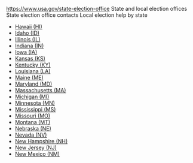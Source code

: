

https://www.usa.gov/state-election-office
State and local election offices
State election office contacts
Local election help by state

* [Hawaii (HI)](https://elections.hawaii.gov/)
* [Idaho (ID)](https://voteidaho.gov/)
* [Illinois (IL)](https://www.elections.il.gov/)
* [Indiana (IN)](https://indianavoters.in.gov/)
* [Iowa (IA)](https://sos.iowa.gov/elections/voterinformation/index.html)
* [Kansas (KS)](https://sos.ks.gov/elections/elections.html)
* [Kentucky (KY)](https://elect.ky.gov/Pages/default.aspx)
* [Louisiana (LA)](https://www.sos.la.gov/ElectionsAndVoting/Pages/default.aspx)
* [Maine (ME)](https://www.maine.gov/sos/cec/elec/index.html)
* [Maryland (MD)](https://elections.maryland.gov/)
* [Massachusetts (MA)](https://www.sec.state.ma.us/divisions/elections/elections-and-voting.htm)
* [Michigan (MI)](https://www.michigan.gov/sos/elections)
* [Minnesota (MN)](https://www.sos.state.mn.us/elections-voting/)
* [Mississippi (MS)](https://www.sos.ms.gov/elections-voting)
* [Missouri (MO)](https://www.sos.mo.gov/elections/)
* [Montana (MT)](https://sosmt.gov/elections/)
* [Nebraska (NE)](https://www.nebraska.gov/featured/elections-voting/)
* [Nevada (NV)](https://www.nvsos.gov/sos/elections)
* [New Hampshire (NH)](https://www.sos.nh.gov/elections/voters)
* [New Jersey (NJ)](https://www.nj.gov/state/elections/vote.shtml)
* [New Mexico (NM)](https://www.sos.nm.gov/voting-and-elections/voter-information-portal-nmvote-org/)
